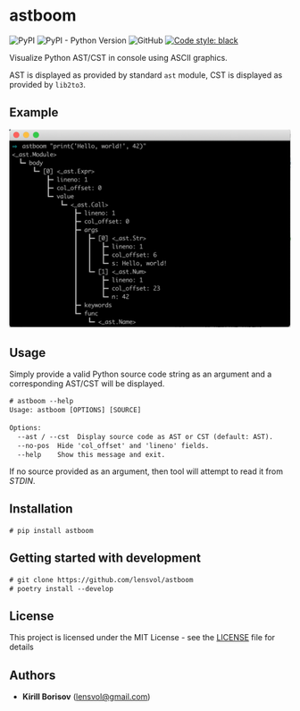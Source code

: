# astboom
![PyPI](https://img.shields.io/pypi/v/astboom) 
![PyPI - Python Version](https://img.shields.io/pypi/pyversions/astboom)
![GitHub](https://img.shields.io/github/license/lensvol/astboom)
[![Code style: black](https://img.shields.io/badge/code%20style-black-000000.svg)](https://github.com/psf/black)

Visualize Python AST/CST in console using ASCII graphics.

AST is displayed as provided by standard `ast` module, CST is displayed as provided by `lib2to3`.

## Example

![Example usage](https://raw.githubusercontent.com/lensvol/astboom/master/docs/example.png)

## Usage

Simply provide a valid Python source code string as an argument
and a corresponding AST/CST will be displayed.

```
# astboom --help
Usage: astboom [OPTIONS] [SOURCE]

Options:
  --ast / --cst  Display source code as AST or CST (default: AST).
  --no-pos  Hide 'col_offset' and 'lineno' fields.
  --help    Show this message and exit.
```

If no source provided as an argument, then tool will attempt to read it
from *STDIN*.

## Installation

```shell script
# pip install astboom
```

## Getting started with development

```shell script
# git clone https://github.com/lensvol/astboom
# poetry install --develop
```

## License

This project is licensed under the MIT License - see the [LICENSE](LICENSE) file for details

## Authors

* **Kirill Borisov** ([lensvol@gmail.com](mailto:lensvol@gmail.com))
